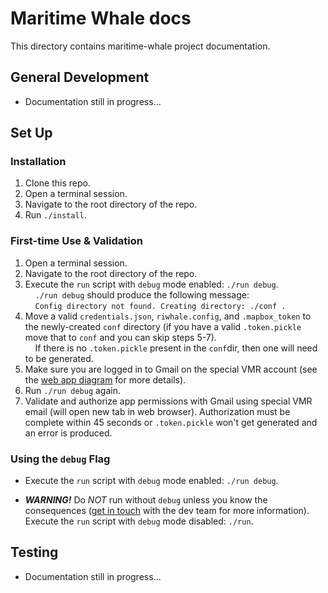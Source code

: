 # Maritime Whale docs

This directory contains maritime-whale project documentation.

## General Development

* Documentation still in progress...

## Set Up

### Installation
1. Clone this repo.
2. Open a terminal session.
3. Navigate to the root directory of the repo.
4. Run `./install`.

### First-time Use & Validation
1. Open a terminal session.
2. Navigate to the root directory of the repo.
3. Execute the `run` script with `debug` mode enabled: `./run debug`.<br/>
&nbsp;&nbsp;&nbsp;&nbsp;`./run debug` should produce the following message:<br/>
&nbsp;&nbsp;&nbsp;&nbsp;`Config directory not found. Creating directory: ./conf .`<br/>
4. Move a valid `credentials.json`, `riwhale.config`, and `.mapbox_token` to the newly-created `conf` directory (if you have a valid `.token.pickle` move that to `conf` and you can skip steps 5-7).<br/>
&nbsp;&nbsp;&nbsp;&nbsp;If there is no `.token.pickle` present in the `conf`dir, then one will need to be generated.
5. Make sure you are logged in to Gmail on the special VMR account (see the [web app diagram](docs/webapp-diagram.png) for more details).
6. Run `./run debug` again.
7. Validate and authorize app permissions with Gmail using special VMR email (will open new tab in web browser). Authorization must be complete within 45 seconds or `.token.pickle` won't get generated and an error is produced.

### Using the `debug` Flag
* Execute the `run` script with `debug` mode enabled: `./run debug`.

* _**WARNING!**_ Do _NOT_ run without `debug` unless you know the consequences ([get in touch](mailto:dev.riwhale+help@gmail.com) with the dev team for more information).<br/>
Execute the `run` script with `debug` mode disabled: `./run`.

## Testing

* Documentation still in progress...
